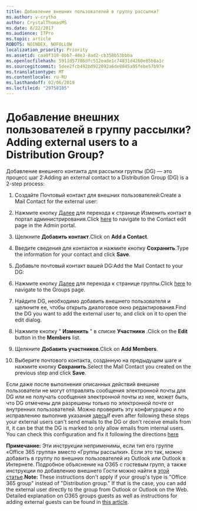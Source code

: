 ```yaml
---
title: Добавление внешних пользователей в группу рассылки?
ms.author: v-crytho
author: CrystalThomasMS
ms.date: 8/22/2017
ms.audience: ITPro
ms.topic: article
ROBOTS: NOINDEX, NOFOLLOW
localization_priority: Priority
ms.assetid: caa0f310-0bb7-48e3-8ad2-cb358b53bbba
ms.openlocfilehash: 5911d57786dfc512eade1c74831d4260e85b8a1c
ms.sourcegitcommit: 5dee2fcb492bd922092a6de8045a95febe57b97e
ms.translationtype: MT
ms.contentlocale: ru-RU
ms.lasthandoff: 02/06/2019
ms.locfileid: "29758105"
---
```

# <a name="adding-external-users-to-a-distribution-group"></a><span data-ttu-id="ce4cb-102">Добавление внешних пользователей в группу рассылки?</span><span class="sxs-lookup"><span data-stu-id="ce4cb-102">Adding external users to a Distribution Group?</span></span>

<span data-ttu-id="ce4cb-103">Добавление внешнего контакта для рассылки группы (DG) — это процесс шаг 2:</span><span class="sxs-lookup"><span data-stu-id="ce4cb-103">Adding an external contact to a Distribution Group (DG) is a 2-step process:</span></span>
  
1. <span data-ttu-id="ce4cb-104">Создайте Почтовый контакт для внешних пользователей:</span><span class="sxs-lookup"><span data-stu-id="ce4cb-104">Create a Mail Contact for the external user:</span></span>
    
1. <span data-ttu-id="ce4cb-105">Нажмите кнопку [Далее](https://admin.microsoft.com/adminportal/home#/Contact) для перехода к странице Изменить контакт в портал администрирования.</span><span class="sxs-lookup"><span data-stu-id="ce4cb-105">Click [here](https://admin.microsoft.com/adminportal/home#/Contact) to navigate to the Contact edit page in the Admin portal.</span></span> 
    
2. <span data-ttu-id="ce4cb-106">Щелкните **Добавить контакт**.</span><span class="sxs-lookup"><span data-stu-id="ce4cb-106">Click on **Add a Contact**.</span></span>
    
3. <span data-ttu-id="ce4cb-107">Введите сведения для контактов и нажмите кнопку **Сохранить**.</span><span class="sxs-lookup"><span data-stu-id="ce4cb-107">Type the information for your contact and click **Save**.</span></span>
    
2. <span data-ttu-id="ce4cb-108">Добавьте почтовый контакт вашей DG:</span><span class="sxs-lookup"><span data-stu-id="ce4cb-108">Add the Mail Contact to your DG:</span></span>
    
1. <span data-ttu-id="ce4cb-109">Нажмите кнопку [Далее](https://admin.microsoft.com/adminportal/home#/groups) для перехода к странице группы.</span><span class="sxs-lookup"><span data-stu-id="ce4cb-109">Click [here](https://admin.microsoft.com/adminportal/home#/groups) to navigate to the Groups page.</span></span> 
    
2. <span data-ttu-id="ce4cb-110">Найдите DG, необходимо добавить внешнего пользователя и щелкните ее, чтобы открыть диалоговое окно редактирования.</span><span class="sxs-lookup"><span data-stu-id="ce4cb-110">Find the DG you want to add the external user to, and click on it to open the edit dialog.</span></span>
    
3. <span data-ttu-id="ce4cb-111">Нажмите кнопку " **Изменить** " в списке **Участники** .</span><span class="sxs-lookup"><span data-stu-id="ce4cb-111">Click on the **Edit** button in the **Members** list.</span></span> 
    
4. <span data-ttu-id="ce4cb-112">Щелкните **Добавить участников**.</span><span class="sxs-lookup"><span data-stu-id="ce4cb-112">Click on **Add Members**.</span></span>
    
5. <span data-ttu-id="ce4cb-113">Выберите почтового контакта, созданную на предыдущем шаге и нажмите кнопку **Сохранить**.</span><span class="sxs-lookup"><span data-stu-id="ce4cb-113">Select the Mail Contact you created on the previous step and click **Save**.</span></span>
    
<span data-ttu-id="ce4cb-p101">Если даже после выполнения описанных действий внешние пользователи не могут отправлять сообщения электронной почты для DG или не получать сообщения электронной почты из нее, может быть, что DG отмечены для разрешены только по электронной почте от внутренних пользователей. Можно проверить эту конфигурацию и по исправлению выполнив указания [здесь](https://support.office.com/article/Fix-email-delivery-issues-for-error-code-5-7-133-in-Office-365-991abc19-7756-438f-abcb-39f69b80f284.aspx)</span><span class="sxs-lookup"><span data-stu-id="ce4cb-p101">If even after following these steps your external users can't send emails to the DG or don't receive emails from it, it can be that the DG is marked to only allow emails from internal users. You can check this configuration and fix it following the directions [here](https://support.office.com/article/Fix-email-delivery-issues-for-error-code-5-7-133-in-Office-365-991abc19-7756-438f-abcb-39f69b80f284.aspx)</span></span>
  
 <span data-ttu-id="ce4cb-p102">**Примечание:** Эти инструкции неприменимы, если тип его группе «Office 365 группа» вместо «Группы рассылки». Если это так, можно добавить в группу по внешних пользователей из Outlook или Outlook в Интернете. Подробное объяснение на O365 с гостевым групп, а также инструкции по добавлению внешнего Гости можно найти в [этой статье](https://support.office.com/article/Guest-access-in-Office-365-Groups-bfc7a840-868f-4fd6-a390-f347bf51aff6.aspx).</span><span class="sxs-lookup"><span data-stu-id="ce4cb-p102">**Note:** These instructions don't apply if your group's type is "Office 365 group" instead of "Distribution group." If that is the case, you can add the external user directly to the group from Outlook or Outlook on the Web. Detailed explanation on O365 groups guests as well as instructions for adding external guests can be found in [this article](https://support.office.com/article/Guest-access-in-Office-365-Groups-bfc7a840-868f-4fd6-a390-f347bf51aff6.aspx).</span></span>
  

